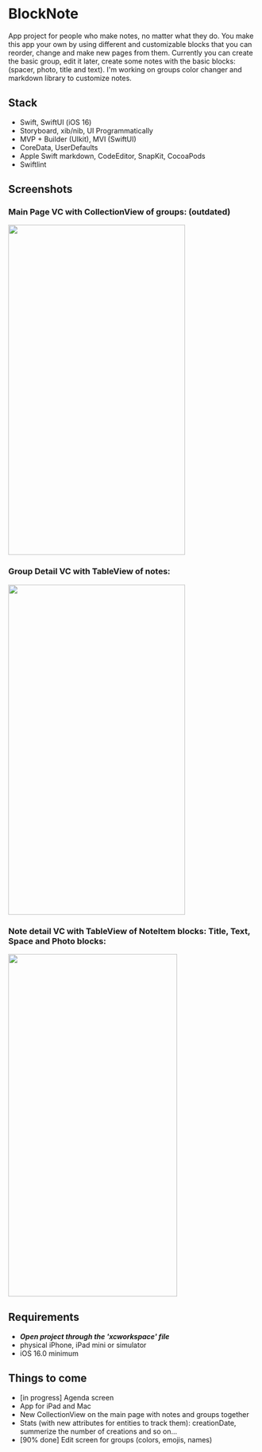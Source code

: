 # BlockNote
App project for people who make notes, no matter what they do. You make this app your own by using different and customizable
blocks that you can reorder, change and make new pages from them. Currently you can create the basic group, edit it later, create some notes with the basic blocks:
(spacer, photo, title and text). I'm working on groups color changer and markdown library to customize notes.

## Stack
- Swift, SwiftUI (iOS 16)
- Storyboard, xib/nib, UI Programmatically
- MVP + Builder (UIkit), MVI (SwiftUI)
- CoreData, UserDefaults
- Apple Swift markdown, CodeEditor, SnapKit, CocoaPods
- Swiftlint

## Screenshots
### Main Page VC with CollectionView of groups: (outdated)
<img src="https://user-images.githubusercontent.com/56929597/230763301-967c0952-92e1-4b43-b221-1830224974a5.png" width="356" height="665">  

### Group Detail VC with TableView of notes:
<img src="https://user-images.githubusercontent.com/56929597/230763305-b0ce33bc-33c9-4ae5-a2d4-1b49c2868a68.png" width="356" height="665"> 

### Note detail VC with TableView of NoteItem blocks: Title, Text, Space and Photo blocks:
<img src="https://user-images.githubusercontent.com/56929597/230763309-d40877e0-aa12-45b9-ac50-99ffdcb7509e.png" width="340" height="690"> 


## Requirements
- ***Open project through the 'xcworkspace' file***
- physical iPhone, iPad mini or simulator
- iOS 16.0 minimum

## Things to come
- [in progress] Agenda screen
- App for iPad and Mac
- New CollectionView on the main page with notes and groups together
- Stats (with new attributes for entities to track them): creationDate, summerize the number of creations and so on...
- [90% done] Edit screen for groups (colors, emojis, names)

